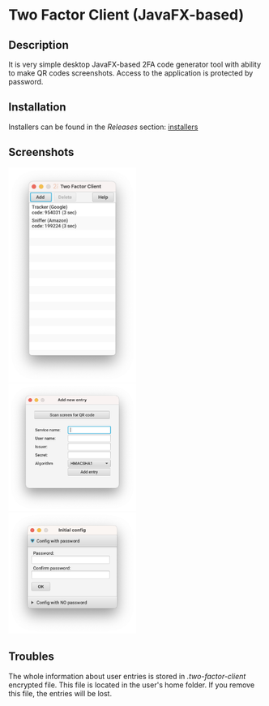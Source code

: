 # Two Factor Client (JavaFX-based)

## Description
It is very simple desktop JavaFX-based 2FA code generator tool with ability to make QR codes screenshots.
Access to the application is protected by password.

## Installation
Installers can be found in the *Releases* section: [installers](https://github.com/kamilszewc/two-factor-client/releases)

## Screenshots
<img src="https://github.com/kamilszewc/two-factor-client/raw/main/pictures/screenshot-main.png" width=50% height=50%>
<img src="https://github.com/kamilszewc/two-factor-client/raw/main/pictures/screenshot-scan.png" width=50% height=50%>
<img src="https://github.com/kamilszewc/two-factor-client/raw/main/pictures/screenshot-config.png" width=50% height=50%>

## Troubles
The whole information about user entries is stored in *.two-factor-client* encrypted file. 
This file is located in the user's home folder.
If you remove this file, the entries will be lost.